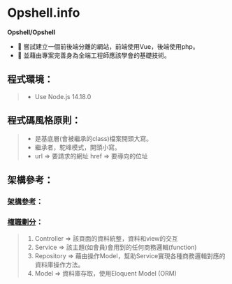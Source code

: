 # Opshell.info

**Opshell/Opshell**
- 🔭 嘗試建立一個前後端分離的網站，前端使用Vue，後端使用php。
- 🌱 並藉由專案完善身為全端工程師應該學會的基礎技術。

## 程式環境：
> - Use Node.js 14.18.0

## 程式碼風格原則：
> - 是基底層(會被繼承的class)檔案開頭大寫。
> - 繼承者，駝峰模式，開頭小寫。
> - url => 要請求的網址 href => 要導向的位址

## 架構參考：
### [架構參考](https://www.muzilong.cn/storage/html/2/oomusou.io/laravel/laravel-architecture/index.html)：
### [權職劃分](https://medium.com/mr-efacani-teatime/laravel%E7%AD%86%E8%A8%98-%E6%A1%86%E6%9E%B6%E8%A8%AD%E8%A8%88%E6%A8%A1%E5%BC%8F-bbf58d101478)：
> 1. Controller => 該頁面的資料統整，資料和view的交互
> 2. Service => 該主題(如會員)會用到的任何商務邏輯(function)
> 3. Repository => 藉由操作Model，幫助Service實現各種商務邏輯對應的資料庫操作方法。
> 4. Model => 資料庫存取，使用Eloquent Model (ORM)

